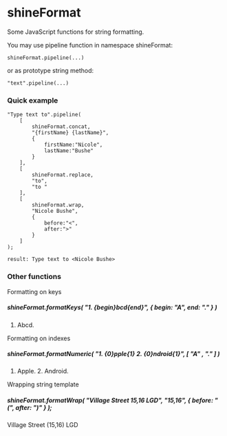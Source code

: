 shineFormat
===========

Some JavaScript functions for string formatting.

You may use pipeline function in namespace shineFormat:

```
shineFormat.pipeline(...)
```

or as prototype string method:

```
"text".pipeline(...)
```

### Quick example

```
"Type text to".pipeline(
	[
		shineFormat.concat,
		"{firstName} {lastName}",
		{
			firstName:"Nicole",
			lastName:"Bushe"
		}
	],
	[
		shineFormat.replace,
		"to",
		"to "
	],
	[
		shineFormat.wrap,
		"Nicole Bushe",
		{
			before:"<",
			after:">"
		}
	]
);

result: Type text to <Nicole Bushe>
```

### Other functions

Formatting on keys

##### shineFormat.formatKeys( "1. {begin}bcd{end}", { begin: "A", end: "." } )
1. Abcd.

Formatting on indexes

##### shineFormat.formatNumeric( "1. {0}pple{1} 2. {0}ndroid{1}", [ "A" , "." ] )
1. Apple. 2. Android.

Wrapping string template 

##### shineFormat.formatWrap( "Village Street 15,16 LGD", "15,16", { before: "(", after: ")" } ); 
Village Street (15,16) LGD

